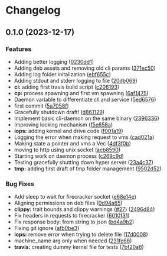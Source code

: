 # Changelog

## 0.1.0 (2023-12-17)


### Features

* Adding better logging ([0230dd1](https://github.com/sousandrei/firesquid/commit/0230dd1c2d34ccb186f0f1f07b16194faeb7eb43))
* Adding deb assets and removing old cli params ([371ec50](https://github.com/sousandrei/firesquid/commit/371ec50cc69c8ca3363fe68f55c49b65c7f96bc4))
* Adding log folder initalization ([ebf655c](https://github.com/sousandrei/firesquid/commit/ebf655c8a63ff1fb407cd4bb86d81c119f312f72))
* Adding stdout and stderr logging to file ([20db069](https://github.com/sousandrei/firesquid/commit/20db069fa2ea98594d95c1922be5653f0f6b5f1c))
* **ci:** adding first travis build script ([c206193](https://github.com/sousandrei/firesquid/commit/c206193316c86baf692871c91bc1c7411b0c0380))
* **cp:** process spawning and first vm spawning ([6af1475](https://github.com/sousandrei/firesquid/commit/6af14755a9449118ced93ed48db4997b27480a37))
* Daemon variable to differentiate cli and service ([5ed6576](https://github.com/sousandrei/firesquid/commit/5ed6576d944b12464d15ac4f86df60fba8623618))
* first commit ([5a7058f](https://github.com/sousandrei/firesquid/commit/5a7058fad56b2085d0a9d1763a0cade86140dfd6))
* Gracefully shutdown draft! ([d861129](https://github.com/sousandrei/firesquid/commit/d86112956d776158bbff20f80367a3d4e9607085))
* Implement basic cli-daemon on the same binary ([2396336](https://github.com/sousandrei/firesquid/commit/239633602b3a3a561220bb1f130c896f942c53a6))
* Improving locking mechanism ([f5e658a](https://github.com/sousandrei/firesquid/commit/f5e658adef857e5a000dd26fe2bad4aab899fdac))
* **iops:** adding kernel and drive code ([f001a19](https://github.com/sousandrei/firesquid/commit/f001a1901311e3a075fc291638f61acf1887d8e5))
* Logging the error when making request to vms ([cad021a](https://github.com/sousandrei/firesquid/commit/cad021a8800ff75466981b1934fa8566781bb105))
* Making state a pointer and vms a Vec ([4df3f0b](https://github.com/sousandrei/firesquid/commit/4df3f0b8875a9a393e5777ce30c47cf7a365f728))
* moving to http using unix socket ([acb8590](https://github.com/sousandrei/firesquid/commit/acb8590c97147c4e6d027fc33d553f3ffe0b6ad7))
* Starting work on daemon process ([c269c9d](https://github.com/sousandrei/firesquid/commit/c269c9d24e1d62ed3749e531908e25cb484d9ba2))
* Testing gracefully shutting down hyper server ([23a4c37](https://github.com/sousandrei/firesquid/commit/23a4c37f2451ec5b26661ceb81ff34b77278c41f))
* **tmp:** adding first draft of tmp folder management ([9502d52](https://github.com/sousandrei/firesquid/commit/9502d52a7b3ad9843048f6ba51b451e8a33f561b))


### Bug Fixes

* Add sleep to wait for firecracker socket ([e68e14e](https://github.com/sousandrei/firesquid/commit/e68e14e5aa4c1fd7535f2d7c2d2b79b85a69d37b))
* Aligning permissions on deb files ([0d94a65](https://github.com/sousandrei/firesquid/commit/0d94a65354bb6f9fb78704d590f8bdda7f8ed38c))
* **clippy:** trait bounds and clippy warnings ([#27](https://github.com/sousandrei/firesquid/issues/27)) ([2496d84](https://github.com/sousandrei/firesquid/commit/2496d845bca0b06e4b8c9afe91f3010c13253582))
* Fix headers in requests to firecracker ([6010f31](https://github.com/sousandrei/firesquid/commit/6010f31200393a90ab4359fb131e941f6b54a6ed))
* Fix response body: from string to json ([bd4a9b2](https://github.com/sousandrei/firesquid/commit/bd4a9b28ceb8f2ab045e4546f5c91d5c9cafdbe9))
* Fixing git ignore ([afb0be3](https://github.com/sousandrei/firesquid/commit/afb0be3ce93fec69976e55c35479ca6e8fe8162f))
* **iops:** remove error when trying to delete file ([17d0008](https://github.com/sousandrei/firesquid/commit/17d000829ac8c9f7900577683ff0703a3193463a))
* machine_name arg only when needed ([231fe66](https://github.com/sousandrei/firesquid/commit/231fe66935c6d02b8e6f1d56c2c87b33865de047))
* **travis:** creating dummy kernel file for tests ([7bf20a8](https://github.com/sousandrei/firesquid/commit/7bf20a8cab1a164f9ed059c9b7e37af900deaeff))
